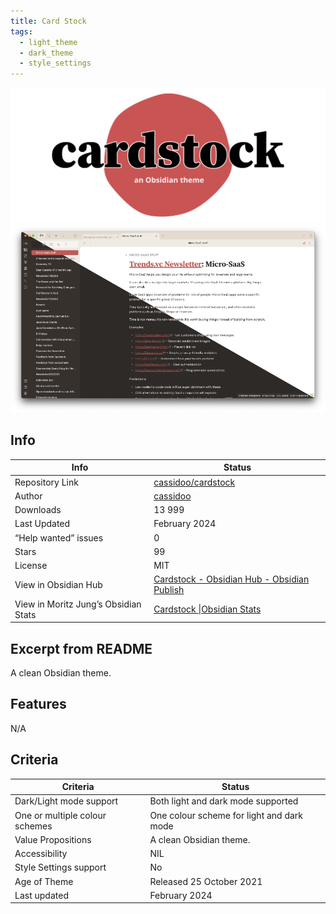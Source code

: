 ```yaml
---
title: Card Stock
tags:
  - light_theme
  - dark_theme
  - style_settings
---
```


<img src="https://raw.githubusercontent.com/cassidoo/cardstock/a5b8d0d78c8feaef34c6b35ea40afc2319943249/logo.svg">

<img src="https://raw.githubusercontent.com/cassidoo/cardstock/refs/heads/main/screenshot.png">

## Info

|Info|Status|
|---|---|
|Repository Link|[cassidoo/cardstock](https://github.com/cassidoo/cardstock)|
|Author|[cassidoo](https://github.com/cassidoo)|
|Downloads|13 999|
|Last Updated|February 2024|
|“Help wanted” issues|0|
|Stars|99|
|License|MIT|
|View in Obsidian Hub|[Cardstock \- Obsidian Hub \- Obsidian Publish](https://publish.obsidian.md/hub/02+-+Community+Expansions/02.05+All+Community+Expansions/Themes/Cardstock)|
|View in Moritz Jung’s Obsidian Stats|[Cardstock \|Obsidian Stats](https://www.moritzjung.dev/obsidian-stats/themes/cardstock/)|

## Excerpt from README

A clean Obsidian theme.

## Features

N/A

## Criteria

|Criteria|Status|
|---|---|
|Dark/Light mode support|Both light and dark mode supported|
|One or multiple colour schemes|One colour scheme for light and dark mode|
|Value Propositions|A clean Obsidian theme.|
|Accessibility|NIL|
|Style Settings support|No|
|Age of Theme|Released 25 October 2021|
|Last updated|February 2024|
